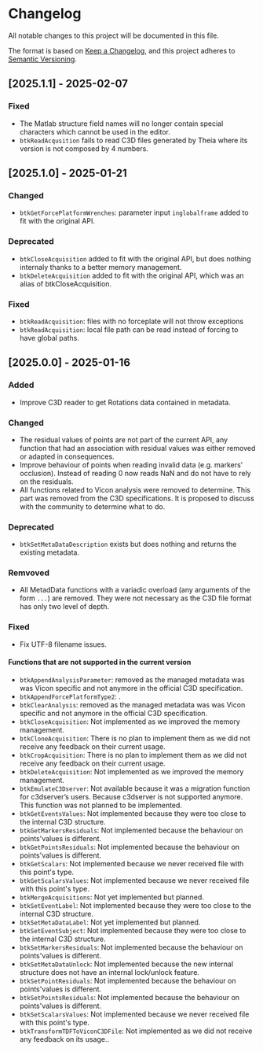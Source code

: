 # Changelog
All notable changes to this project will be documented in this file.

The format is based on [Keep a Changelog](https://keepachangelog.com/en/1.0.0/),
and this project adheres to [Semantic Versioning](https://semver.org/spec/v2.0.0.html).

## [2025.1.1] - 2025-02-07

### Fixed
- The Matlab structure field names will no longer contain special characters which cannot be used in the editor.
- `btkReadAcqusition` fails to read C3D files generated by Theia where its version is not composed by 4 numbers.

## [2025.1.0] - 2025-01-21

### Changed
- `btkGetForcePlatformWrenches`: parameter input `inglobalframe` added to fit with the original API.

### Deprecated
- `btkCloseAcquisition` added to fit with the original API, but does nothing internaly thanks to a better memory management.
- `btkDeleteAcquisition` added to fit with the original API, which was an alias of btkCloseAcquisition.

### Fixed
- `btkReadAcquisition`: files with no forceplate will not throw exceptions
- `btkReadAcquisition`: local file path can be read instead of forcing to have global paths.

## [2025.0.0] - 2025-01-16

### Added
- Improve C3D reader to get Rotations data contained in metadata.

### Changed
- The residual values of points are not part of the current API, any function that had an association with residual values was either removed or adapted in consequences.
- Improve behaviour of points when reading invalid data (e.g. markers' occlusion). Instead of reading 0 now reads NaN and do not have to rely on the residuals.
- All functions related to Vicon analysis were removed to determine. This part was removed from the C3D specifications. It is proposed to discuss with the community to determine what to do.

### Deprecated
- `btkSetMetaDataDescription` exists but does nothing and returns the existing metadata.

### Remvoved
- All MetadData functions with a variadic overload (any arguments of the form `...`) are removed. They were not necessary as the C3D file format has only two level of depth.

### Fixed
- Fix UTF-8 filename issues.

#### Functions that are not supported in the current version 
- `btkAppendAnalysisParameter`: removed as the managed metadata was was Vicon specific and not anymore in the official C3D specification.
- `btkAppendForcePlatformType2`: .
- `btkClearAnalysis`: removed as the managed metadata was was Vicon specific and not anymore in the official C3D specification.
- `btkCloseAcquisition`: Not implemented as we improved the memory management.
- `btkCloneAcquisition`: There is no plan to implement them as we did not receive any feedback on their current usage.
- `btkCropAcquisition`: There is no plan to implement them as we did not receive any feedback on their current usage.
- `btkDeleteAcquisition`: Not implemented as we improved the memory management.
- `btkEmulateC3Dserver`: Not available because it was a migration function for c3dserver’s users. Because c3dserver is not supported anymore. This function was not planned to be implemented.
- `btkGetEventsValues`: Not implemented because they were too close to the internal C3D structure.
- `btkGetMarkersResiduals`: Not implemented because the behaviour on points'values is different.
- `btkGetPointsResiduals`: Not implemented because the behaviour on points'values is different.
- `btkGetScalars`: Not implemented because we never received file with this point's type.
- `btkGetScalarsValues`: Not implemented because we never received file with this point's type.
- `btkMergeAcquisitions`: Not yet implemented but planned.
- `btkSetEventLabel`: Not implemented because they were too close to the internal C3D structure.
- `btkSetMetaDataLabel`: Not yet implemented but planned.
- `btkSetEventSubject`: Not implemented because they were too close to the internal C3D structure.
- `btkSetMarkersResiduals`: Not implemented because the behaviour on points'values is different.
- `btkSetMetaDataUnlock`: Not implemented because the new internal structure does not have an internal lock/unlock feature.
- `btkSetPointResiduals`: Not implemented because the behaviour on points'values is different.
- `btkSetPointsResiduals`: Not implemented because the behaviour on points'values is different.
- `btkSetScalarsValues`: Not implemented because we never received file with this point's type.
- `btkTransformTDFToViconC3DFile`: Not implemented as we did not receive any feedback on its usage..
